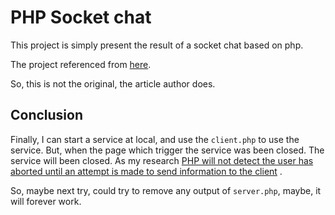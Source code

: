 # PHP Socket chat

This project is simply present the result of a socket chat based on php.

The project referenced from [here](https://phppot.com/php/simple-php-chat-using-websocket/).

So, this is not the original, the article author does.

## Conclusion

Finally, I can start a service at local, and use the `client.php` to use the service. But, when the page which trigger
the service was been closed. The service will been closed. As my
research [PHP will not detect the user has aborted until an attempt is made to send information to the client](https://www.php.net/manual/en/function.ignore-user-abort.php)
.

So, maybe next try, could try to remove any output of `server.php`, maybe, it will forever work.
